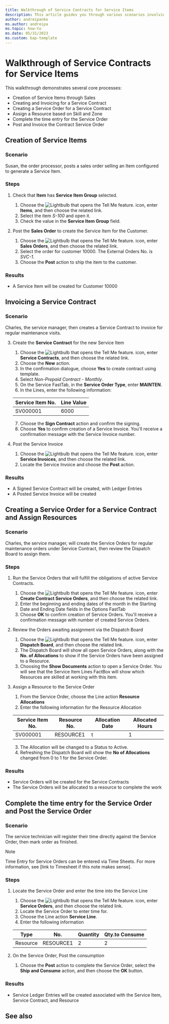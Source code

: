 ```yaml
---
title: Walkthrough of Service Contracts for Service Items
description: This article guides you through various scenarios involving service items and contracts.
author: andreipanko
ms.author: andreipa
ms.topic: how-to
ms.date: 05/31/2023
ms.custom: bap-template
---
```


# <a name="walkthrough-of-service-contracts-for-service-items"></a>Walkthrough of Service Contracts for Service Items

This walkthrough demonstrates several core processes:

- Creation of Service Items through Sales
- Creating and Invoicing for a Service Contract
- Creating a Service Order for a Service Contract
- Assign a Resource based on Skill and Zone
- Complete the time entry for the Service Order
- Post and Invoice the Contract Service Order

## <a name="creation-of-service-items"></a>Creation of Service Items

### <a name="scenario"></a>Scenario

Susan, the order processor, posts a sales order selling an Item configured to generate a Service Item.  

### <a name="steps"></a>Steps

1. Check that **Item** has **Service Item Group** selected.
   
    1. Choose the ![Lightbulb that opens the Tell Me feature.](../../media/ui-search/search_small.png "Tell me what you want to do") icon, enter **Items**, and then choose the related link.  
    2. Select the item *S-100* and open it.
    3. Check the value in the **Service Item Group** field.
       
2. Post the **Sales Order** to create the Service Item for the Customer.  

    1. Choose the ![Lightbulb that opens the Tell Me feature.](../../media/ui-search/search_small.png "Tell me what you want to do") icon, enter **Sales Orders**, and then choose the related link.  
    2. Select the order for customer 10000. The External Orders No. is *SVC-1*.
    3. Choose the **Post** action to ship the item to the customer.

### <a name="results"></a>Results

- A Service Item will be created for Customer 10000

## <a name="invoicing-a-service-contract"></a>Invoicing a Service Contract

### <a name="scenario-1"></a>Scenario

Charles, the service manager, then creates a Service Contract to invoice for regular maintenance visits.

3. Create the **Service Contract** for the new Service Item
    1. Choose the ![Lightbulb that opens the Tell Me feature.](../../media/ui-search/search_small.png "Tell me what you want to do") icon, enter **Service Contracts**, and then choose the related link.
    2. Choose the **New** action.  
    3. In the confirmation dialogue, choose **Yes** to create contract using template. 
    4. Select *Non-Prepaid Contract - Monthly*.
    5. On the Service FastTab, in the **Service Order Type**, enter **MAINTEN**.
    6. In the Lines, enter the following information:

    |Service Item No.|Line Value|  
    |----------------|----------|  
    |SV000001|6000|

    7. Choose the **Sign Contract** action and confirm the signing.
    8. Choose **Yes** to confirm creation of a Service Invoice. You'll receive a confirmation message with the Service Invoice number.

3. Post the Service Invoice
   1. Choose the ![Lightbulb that opens the Tell Me feature.](../../media/ui-search/search_small.png "Tell me what you want to do") icon, enter **Service Invoices**, and then choose the related link.
   2. Locate the Service Invoice and choose the **Post** action.

### <a name="results-1"></a>Results

- A Signed Service Contract will be created, with Ledger Entries
- A Posted Service Invoice will be created

## <a name="create-a-service-order-for-a-service-contract-and-assign-resources"></a>Creating a Service Order for a Service Contract and Assign Resources

### <a name="scenario-2"></a>Scenario

Charles, the service manager, will create the Service Orders for regular maintenance orders under Service Contract, then review the Dispatch Board to assign them.

### <a name="steps-1"></a>Steps

1. Run the Service Orders that will fulfill the obligations of active Service Contracts.
   1. Choose the ![Lightbulb that opens the Tell Me feature.](../../media/ui-search/search_small.png "Tell me what you want to do") icon, enter **Create Contract Service Orders**, and then choose the related link.
   2. Enter the beginning and ending dates of the month in the Starting Date and Ending Date fields in the Options FastTab
   3. Choose **OK** to confirm creation of Service Orders. You'll receive a confirmation message with number of created Service Orders.

2. Review the Orders awaiting assignment via the Dispatch Board
   1. Choose the ![Lightbulb that opens the Tell Me feature.](../../media/ui-search/search_small.png "Tell me what you want to do") icon, enter **Dispatch Board**, and then choose the related link.
   2. The Dispatch Board will show all open Service Orders, along with the **No. of Allocations** to show if the Service Orders have been assigned to a Resource.
   3. Choosing the **Show Documents** action to open a Service Order.  You will see that the Service Item Lines FactBox will show which Resources are skilled at working with this item.

3. Assign a Resource to the Service Order
   1. From the Service Order, choose the Line action **Resource Allocations**
   2. Enter the following information for the Resource Allocation

    |Service Item No.|Resource No.|Allocation Date|Allocated Hours|
    |----------------|------------|---------------|---------------|  
    |SV000001|RESOURCE1|t|1|

    3. The Allocation will be changed to a Status to Active.
    4. Refreshing the Dispatch Board will show the **No of Allocations** changed from 0 to 1 for the Service Order.

### <a name="results-2"></a>Results

- Service Orders will be created for the Service Contracts
- The Service Orders will be allocated to a resource to complete the work

## <a name="complete-the-time-entry-for-the-service-order-and-post-the-service-order"></a>Complete the time entry for the Service Order and Post the Service Order

### <a name="scenario-3"></a>Scenario

The service technician will register their time directly against the Service Order, then mark order as finished.

> [!NOTE]
> Time Entry for Service Orders can be entered via Time Sheets. For more information, see [link to Timesheet if this note makes sense].

### <a name="steps-2"></a>Steps

1. Locate the Service Order and enter the time into the Service Line
   1. Choose the ![Lightbulb that opens the Tell Me feature.](../../media/ui-search/search_small.png "Tell me what you want to do") icon, enter **Service Orders**, and then choose the related link.
   2. Locate the Service Order to enter time for.
   3. Choose the Line action **Service Line**.
   4. Enter the following information

    |Type|No.|Quantity|Qty.to Consume|
    |----|---|--------|--------|   
    |Resource|RESOURCE1|2|2|

2. On the Service Order, Post the consumption
   1. Choose the **Post** action to complete the Service Order, select the **Ship and Consume** action, and then choose the **OK** button.

### <a name="results-3"></a>Results

- Service Ledger Entries will be created associated with the Service Item, Service Contract, and Resource

## <a name="see-also"></a>See also
